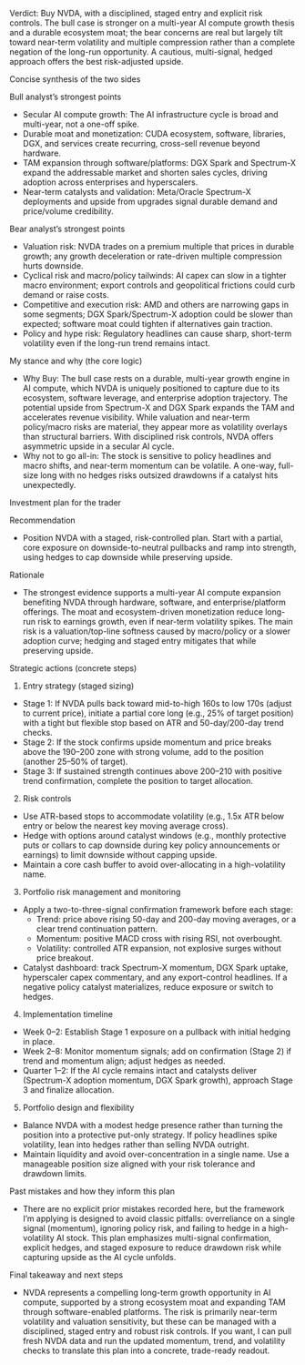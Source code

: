 Verdict: Buy NVDA, with a disciplined, staged entry and explicit risk controls. The bull case is stronger on a multi-year AI compute growth thesis and a durable ecosystem moat; the bear concerns are real but largely tilt toward near-term volatility and multiple compression rather than a complete negation of the long-run opportunity. A cautious, multi-signal, hedged approach offers the best risk-adjusted upside.

Concise synthesis of the two sides

Bull analyst’s strongest points
- Secular AI compute growth: The AI infrastructure cycle is broad and multi-year, not a one-off spike.
- Durable moat and monetization: CUDA ecosystem, software, libraries, DGX, and services create recurring, cross-sell revenue beyond hardware.
- TAM expansion through software/platforms: DGX Spark and Spectrum-X expand the addressable market and shorten sales cycles, driving adoption across enterprises and hyperscalers.
- Near-term catalysts and validation: Meta/Oracle Spectrum-X deployments and upside from upgrades signal durable demand and price/volume credibility.

Bear analyst’s strongest points
- Valuation risk: NVDA trades on a premium multiple that prices in durable growth; any growth deceleration or rate-driven multiple compression hurts downside.
- Cyclical risk and macro/policy tailwinds: AI capex can slow in a tighter macro environment; export controls and geopolitical frictions could curb demand or raise costs.
- Competitive and execution risk: AMD and others are narrowing gaps in some segments; DGX Spark/Spectrum-X adoption could be slower than expected; software moat could tighten if alternatives gain traction.
- Policy and hype risk: Regulatory headlines can cause sharp, short-term volatility even if the long-run trend remains intact.

My stance and why (the core logic)

- Why Buy: The bull case rests on a durable, multi-year growth engine in AI compute, which NVDA is uniquely positioned to capture due to its ecosystem, software leverage, and enterprise adoption trajectory. The potential upside from Spectrum-X and DGX Spark expands the TAM and accelerates revenue visibility. While valuation and near-term policy/macro risks are material, they appear more as volatility overlays than structural barriers. With disciplined risk controls, NVDA offers asymmetric upside in a secular AI cycle.
- Why not to go all-in: The stock is sensitive to policy headlines and macro shifts, and near-term momentum can be volatile. A one-way, full-size long with no hedges risks outsized drawdowns if a catalyst hits unexpectedly.

Investment plan for the trader

Recommendation
- Position NVDA with a staged, risk-controlled plan. Start with a partial, core exposure on downside-to-neutral pullbacks and ramp into strength, using hedges to cap downside while preserving upside.

Rationale
- The strongest evidence supports a multi-year AI compute expansion benefiting NVDA through hardware, software, and enterprise/platform offerings. The moat and ecosystem-driven monetization reduce long-run risk to earnings growth, even if near-term volatility spikes. The main risk is a valuation/top-line softness caused by macro/policy or a slower adoption curve; hedging and staged entry mitigates that while preserving upside.

Strategic actions (concrete steps)

1) Entry strategy (staged sizing)
- Stage 1: If NVDA pulls back toward mid-to-high 160s to low 170s (adjust to current price), initiate a partial core long (e.g., 25% of target position) with a tight but flexible stop based on ATR and 50-day/200-day trend checks.
- Stage 2: If the stock confirms upside momentum and price breaks above the 190–200 zone with strong volume, add to the position (another 25–50% of target).
- Stage 3: If sustained strength continues above 200–210 with positive trend confirmation, complete the position to target allocation.

2) Risk controls
- Use ATR-based stops to accommodate volatility (e.g., 1.5x ATR below entry or below the nearest key moving average cross).
- Hedge with options around catalyst windows (e.g., monthly protective puts or collars to cap downside during key policy announcements or earnings) to limit downside without capping upside.
- Maintain a core cash buffer to avoid over-allocating in a high-volatility name.

3) Portfolio risk management and monitoring
- Apply a two-to-three-signal confirmation framework before each stage:
  - Trend: price above rising 50-day and 200-day moving averages, or a clear trend continuation pattern.
  - Momentum: positive MACD cross with rising RSI, not overbought.
  - Volatility: controlled ATR expansion, not explosive surges without price breakout.
- Catalyst dashboard: track Spectrum-X momentum, DGX Spark uptake, hyperscaler capex commentary, and any export-control headlines. If a negative policy catalyst materializes, reduce exposure or switch to hedges.

4) Implementation timeline
- Week 0–2: Establish Stage 1 exposure on a pullback with initial hedging in place.
- Week 2–8: Monitor momentum signals; add on confirmation (Stage 2) if trend and momentum align; adjust hedges as needed.
- Quarter 1–2: If the AI cycle remains intact and catalysts deliver (Spectrum-X adoption momentum, DGX Spark growth), approach Stage 3 and finalize allocation.

5) Portfolio design and flexibility
- Balance NVDA with a modest hedge presence rather than turning the position into a protective put-only strategy. If policy headlines spike volatility, lean into hedges rather than selling NVDA outright.
- Maintain liquidity and avoid over-concentration in a single name. Use a manageable position size aligned with your risk tolerance and drawdown limits.

Past mistakes and how they inform this plan
- There are no explicit prior mistakes recorded here, but the framework I’m applying is designed to avoid classic pitfalls: overreliance on a single signal (momentum), ignoring policy risk, and failing to hedge in a high-volatility AI stock. This plan emphasizes multi-signal confirmation, explicit hedges, and staged exposure to reduce drawdown risk while capturing upside as the AI cycle unfolds.

Final takeaway and next steps
- NVDA represents a compelling long-term growth opportunity in AI compute, supported by a strong ecosystem moat and expanding TAM through software-enabled platforms. The risk is primarily near-term volatility and valuation sensitivity, but these can be managed with a disciplined, staged entry and robust risk controls. If you want, I can pull fresh NVDA data and run the updated momentum, trend, and volatility checks to translate this plan into a concrete, trade-ready readout.
